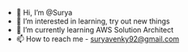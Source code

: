 - 👋 Hi, I’m @Surya
- 👀 I’m interested in learning, try out new things
- 🌱 I’m currently learning AWS Solution Architect
- 📫 How to reach me - suryavenky92@gmail.com

<!---
 is a ✨ special ✨ repository because its `README.md` (this file) appears on your GitHub profile.
You can click the Preview link to take a look at your changes.
--->
